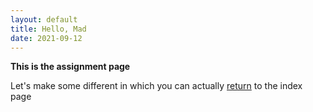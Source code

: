 ```yaml
---
layout: default
title: Hello, Mad
date: 2021-09-12
---
```

**This is the assignment page**

Let's make some different in which you can actually [return](https://saiqi1999.github.io/cs5520project/) to the index page

